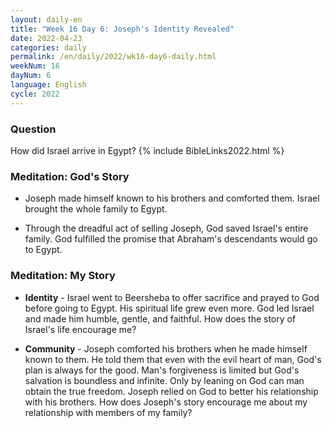 ```yaml
---
layout: daily-en
title: "Week 16 Day 6: Joseph's Identity Revealed"
date: 2022-04-23
categories: daily
permalink: /en/daily/2022/wk16-day6-daily.html
weekNum: 16
dayNum: 6
language: English
cycle: 2022
---
```

### Question     
How did Israel arrive in Egypt?
{% include BibleLinks2022.html %} 

### Meditation: God's Story   
+ Joseph made himself known to his brothers and comforted them. Israel brought the whole family to Egypt. 

+ Through the dreadful act of selling Joseph, God saved Israel's entire family. God fulfilled the promise that Abraham's descendants would go to Egypt. 

### Meditation: My Story   
+ **Identity** - Israel went to Beersheba to offer sacrifice and prayed to God before going to Egypt. His spiritual life grew even more. God led Israel and made him humble, gentle, and faithful. How does the story of Israel's life encourage me? 

+ **Community** - Joseph comforted his brothers when he made himself known to them. He told them that even with the evil heart of man, God's plan is always for the good. Man's forgiveness is limited but God's salvation is boundless and infinite. Only by leaning on God can man obtain the true freedom. Joseph relied on God to better his relationship with his brothers. How does Joseph's story encourage me about my relationship with members of my family? 
